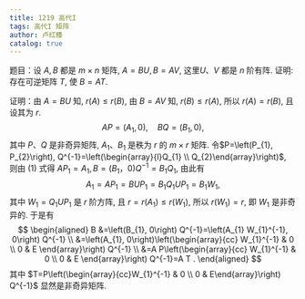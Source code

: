 ```yaml
---
title: 1219 高代I
tags: 高代I 矩阵
author: 卢红臻
catalog: true
---
```


题目：设 $A, B$ 都是 $m \times n$ 矩阵, $A=B U, B=A V$, 这里$U 、 V$ 都是 $n$ 阶有阵. 证明: 存在可逆矩阵 $T$, 使 $B=A T$.



<!--more-->



证明：由 $A=B U$ 知, $r(A) \leqslant r(B)$, 由 $B=A V$ 知, $r(B)\leqslant r(A)$, 所以 $r(A)=r(B)$, 且设其为 $r$.
$$
A P=\left(A_{1}, 0\right), \quad B Q=\left(B_{1}, 0\right),
$$
其中 $P 、 Q$ 是非奇异矩阵, $A_{1} 、 B_{1}$ 是秩为 $r$ 的 $m \times r$ 矩阵. 令$P=\left(P_{1}, P_{2}\right), Q^{-1}=\left(\begin{array}{l}Q_{1} \\ Q_{2}\end{array}\right)$, 则由 (1) 式得 $A P_{1}=A_{1}, B=\left(B_{1}，0)\right.$$Q^{-1}=B_{1} Q_{1}$, 由此有
$$
A_{1}=A P_{1}=B U P_{1}=B_{1} Q_{1} U P_{1}=B_{1} W_{1},
$$
其中 $W_{1}=Q_{1} U P_{1}$ 是 $r$ 阶方阵, 且 $r=r\left(A_{1}\right) \leqslant r\left(W_{1}\right)$, 所以 $r\left(W_{1}\right)=r$, 即 $W_{1}$ 是非奇异的. 于是有
$$
\begin{aligned}
B &=\left(B_{1}, 0\right) Q^{-1}=\left(A_{1} W_{1}^{-1}, 0\right) Q^{-1} \\
&=\left(A_{1}, 0\right)\left(\begin{array}{cc}
W_{1}^{-1} & 0 \\
0 & E
\end{array}\right) Q^{-1} \\
&=A P\left(\begin{array}{cc}
W_{1}^{-1} & 0 \\
0 & E
\end{array}\right) Q^{-1}=A T .
\end{aligned}
$$
其中 $T=P\left(\begin{array}{cc}W_{1}^{-1} & 0 \\ 0 & E\end{array}\right) Q^{-1}$ 显然是非奇异矩阵.